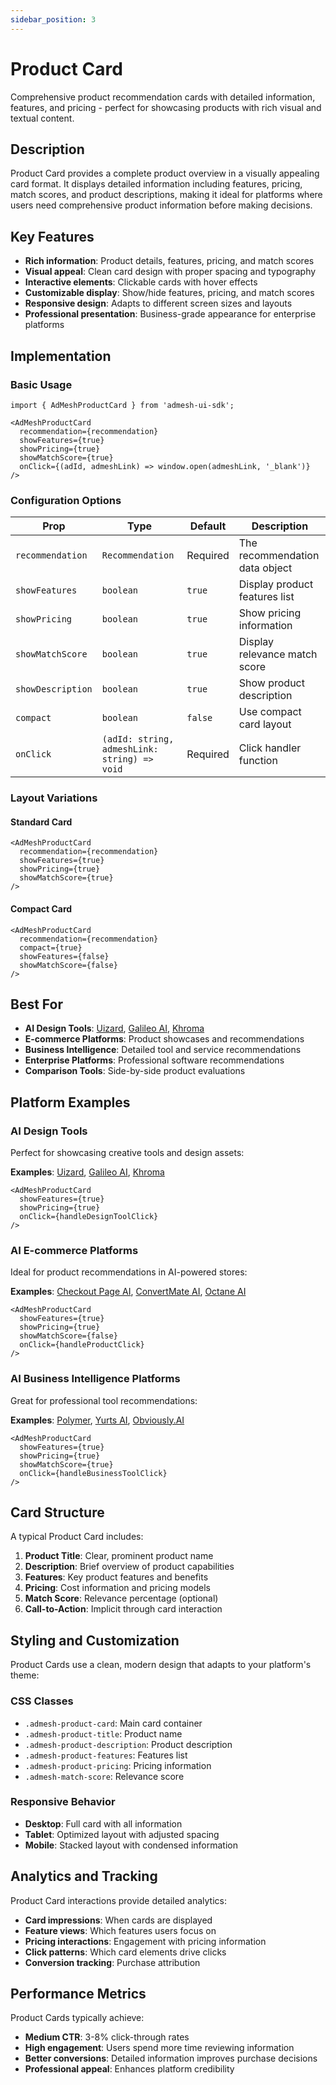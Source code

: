 ```yaml
---
sidebar_position: 3
---
```


# Product Card

Comprehensive product recommendation cards with detailed information, features, and pricing - perfect for showcasing products with rich visual and textual content.

## Description

Product Card provides a complete product overview in a visually appealing card format. It displays detailed information including features, pricing, match scores, and product descriptions, making it ideal for platforms where users need comprehensive product information before making decisions.

## Key Features

- **Rich information**: Product details, features, pricing, and match scores
- **Visual appeal**: Clean card design with proper spacing and typography
- **Interactive elements**: Clickable cards with hover effects
- **Customizable display**: Show/hide features, pricing, and match scores
- **Responsive design**: Adapts to different screen sizes and layouts
- **Professional presentation**: Business-grade appearance for enterprise platforms

## Implementation

### Basic Usage

```tsx
import { AdMeshProductCard } from 'admesh-ui-sdk';

<AdMeshProductCard
  recommendation={recommendation}
  showFeatures={true}
  showPricing={true}
  showMatchScore={true}
  onClick={(adId, admeshLink) => window.open(admeshLink, '_blank')}
/>
```

### Configuration Options

| Prop | Type | Default | Description |
|------|------|---------|-------------|
| `recommendation` | `Recommendation` | Required | The recommendation data object |
| `showFeatures` | `boolean` | `true` | Display product features list |
| `showPricing` | `boolean` | `true` | Show pricing information |
| `showMatchScore` | `boolean` | `true` | Display relevance match score |
| `showDescription` | `boolean` | `true` | Show product description |
| `compact` | `boolean` | `false` | Use compact card layout |
| `onClick` | `(adId: string, admeshLink: string) => void` | Required | Click handler function |

### Layout Variations

#### Standard Card
```tsx
<AdMeshProductCard
  recommendation={recommendation}
  showFeatures={true}
  showPricing={true}
  showMatchScore={true}
/>
```

#### Compact Card
```tsx
<AdMeshProductCard
  recommendation={recommendation}
  compact={true}
  showFeatures={false}
  showMatchScore={false}
/>
```

## Best For

- **AI Design Tools**: [Uizard](https://uizard.io), [Galileo AI](https://www.usegalileo.ai), [Khroma](https://www.khroma.co)
- **E-commerce Platforms**: Product showcases and recommendations
- **Business Intelligence**: Detailed tool and service recommendations
- **Enterprise Platforms**: Professional software recommendations
- **Comparison Tools**: Side-by-side product evaluations

## Platform Examples

### AI Design Tools
Perfect for showcasing creative tools and design assets:

**Examples**: [Uizard](https://uizard.io), [Galileo AI](https://www.usegalileo.ai), [Khroma](https://www.khroma.co)

```tsx
<AdMeshProductCard
  showFeatures={true}
  showPricing={true}
  onClick={handleDesignToolClick}
/>
```

### AI E-commerce Platforms
Ideal for product recommendations in AI-powered stores:

**Examples**: [Checkout Page AI](https://checkoutpage.co), [ConvertMate AI](https://convertmate.io), [Octane AI](https://www.octaneai.com)

```tsx
<AdMeshProductCard
  showFeatures={true}
  showPricing={true}
  showMatchScore={false}
  onClick={handleProductClick}
/>
```

### AI Business Intelligence Platforms
Great for professional tool recommendations:

**Examples**: [Polymer](https://www.polymersearch.com), [Yurts AI](https://www.yurts.ai), [Obviously.AI](https://www.obviously.ai)

```tsx
<AdMeshProductCard
  showFeatures={true}
  showPricing={true}
  showMatchScore={true}
  onClick={handleBusinessToolClick}
/>
```

## Card Structure

A typical Product Card includes:

1. **Product Title**: Clear, prominent product name
2. **Description**: Brief overview of product capabilities
3. **Features**: Key product features and benefits
4. **Pricing**: Cost information and pricing models
5. **Match Score**: Relevance percentage (optional)
6. **Call-to-Action**: Implicit through card interaction

## Styling and Customization

Product Cards use a clean, modern design that adapts to your platform's theme:

### CSS Classes

- `.admesh-product-card`: Main card container
- `.admesh-product-title`: Product name
- `.admesh-product-description`: Product description
- `.admesh-product-features`: Features list
- `.admesh-product-pricing`: Pricing information
- `.admesh-match-score`: Relevance score

### Responsive Behavior

- **Desktop**: Full card with all information
- **Tablet**: Optimized layout with adjusted spacing
- **Mobile**: Stacked layout with condensed information

## Analytics and Tracking

Product Card interactions provide detailed analytics:

- **Card impressions**: When cards are displayed
- **Feature views**: Which features users focus on
- **Pricing interactions**: Engagement with pricing information
- **Click patterns**: Which card elements drive clicks
- **Conversion tracking**: Purchase attribution

## Performance Metrics

Product Cards typically achieve:
- **Medium CTR**: 3-8% click-through rates
- **High engagement**: Users spend more time reviewing information
- **Better conversions**: Detailed information improves purchase decisions
- **Professional appeal**: Enhances platform credibility


